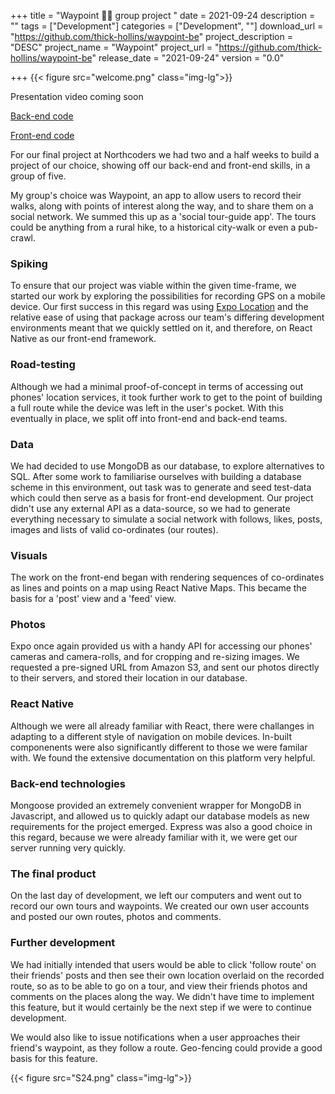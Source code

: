 +++
title = "Waypoint 🚶‍♂️ group project "
date = 2021-09-24
description = ""
tags = ["Development"]
categories = ["Development", ""]
download_url = "https://github.com/thick-hollins/waypoint-be"
project_description = "DESC"
project_name = "Waypoint"
project_url = "https://github.com/thick-hollins/waypoint-be"
release_date = "2021-09-24"
version = "0.0"

+++
{{< figure src="welcome.png" class="img-lg">}}

Presentation video coming soon

[Back-end code](https://github.com/thick-hollins/waypoint-be)

[Front-end code](https://github.com/thick-hollins/waypoint-fe)

For our final project at Northcoders we had two and a half weeks to build a project of our choice, showing off our back-end and front-end skills, in a group of five.

My group's choice was Waypoint, an app to allow users to record their walks, along with points of interest along the way, and to share them on a social network. We summed this up as a 'social tour-guide app'. The tours could be anything from a rural hike, to a historical city-walk or even a pub-crawl.

### Spiking

To ensure that our project was viable within the given time-frame, we started our work by exploring the possibilities for recording GPS on a mobile device. Our first success in this regard was using [Expo Location](https://docs.expo.dev/versions/latest/sdk/location/) and the relative ease of using that package across our team's differing development environments meant that we quickly settled on it, and therefore, on React Native as our front-end framework. 

### Road-testing

Although we had a minimal proof-of-concept in terms of accessing out phones' location services, it took further work to get to the point of building a full route while the device was left in the user's pocket. With this eventually in place, we split off into front-end and back-end teams.

### Data

We had decided to use MongoDB as our database, to explore alternatives to SQL. After some work to familiarise ourselves with building a database scheme in this environment, out task was to generate and seed test-data which could then serve as a basis for front-end development. Our project didn't use any external API as a data-source, so we had to generate everything necessary to simulate a social network with follows, likes, posts, images and lists of valid co-ordinates (our routes). 

### Visuals

The work on the front-end began with rendering sequences of co-ordinates as lines and points on a map using React Native Maps. This became the basis for a 'post' view and a 'feed' view. 

### Photos

Expo once again provided us with a handy API for accessing our phones' cameras and camera-rolls, and for cropping and re-sizing images. We requested a pre-signed URL from Amazon S3, and sent our photos directly to their servers, and stored their location in our database.

### React Native

Although we were all already familiar with React, there were challanges in adapting to a different style of navigation on mobile devices. In-built componenents were also significantly different to those we were familar with. We found the extensive documentation on this platform very helpful.

### Back-end technologies

Mongoose provided an extremely convenient wrapper for MongoDB in Javascript, and allowed us to quickly adapt our database models as new requirements for the project emerged. Express was also a good choice in this regard, because we were already familiar with it, we were get our server running very quickly.

### The final product

On the last day of development, we left our computers and went out to record our own tours and waypoints. We created our own user accounts and posted our own routes, photos and comments.

### Further development

We had initially intended that users would be able to click 'follow route' on their friends' posts and then see their own location overlaid on the recorded route, so as to be able to go on a tour, and view their friends photos and comments on the places along the way. We didn't have time to implement this feature, but it would certainly be the next step if we were to continue development.

We would also like to issue notifications when a user approaches their friend's waypoint, as they follow a route. Geo-fencing could provide a good basis for this feature.

{{< figure src="S24.png" class="img-lg">}}

